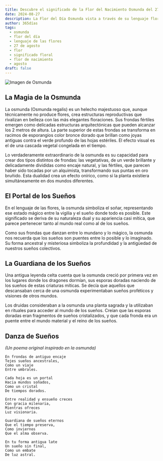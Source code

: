 ```yaml
---
title: Descubre el significado de la Flor del Nacimiento Osmunda del 27 de agosto
date: 2024-08-27
description: La Flor del Día Osmunda vista a través de su lenguaje floral e historias
author: 365días
tags:
  - osmunda
  - flor del día
  - lenguaje de las flores
  - 27 de agosto
  - flor
  - significado floral
  - flor de nacimiento
  - agosto
draft: false
---
```



![Imagen de Osmunda](https://cdn.pixabay.com/photo/2014/05/09/14/16/fern-340802_1280.jpg#center)


## La Magia de la Osmunda

La osmunda (Osmunda regalis) es un helecho majestuoso que, aunque técnicamente no produce flores, crea estructuras reproductivas que rivalizan en belleza con las más elegantes floraciones. Sus frondas fértiles emergen como delicadas estructuras arquitectónicas que pueden alcanzar los 2 metros de altura. La parte superior de estas frondas se transforma en racimos de esporangios color bronce dorado que brillan como joyas antiguas contra el verde profundo de las hojas estériles. El efecto visual es el de una cascada vegetal congelada en el tiempo.

Lo verdaderamente extraordinario de la osmunda es su capacidad para crear dos tipos distintos de frondas: las vegetativas, de un verde brillante y delicadamente divididas como encaje natural, y las fértiles, que parecen haber sido tocadas por un alquimista, transformando sus puntas en oro bruñido. Esta dualidad crea un efecto onírico, como si la planta existiera simultáneamente en dos mundos diferentes.

## El Portal de los Sueños

En el lenguaje de las flores, la osmunda simboliza el soñar, representando ese estado mágico entre la vigilia y el sueño donde todo es posible. Este significado se deriva de su naturaleza dual y su apariencia casi mítica, que parece pertenecer tanto al mundo real como al de los sueños.

Como sus frondas que danzan entre lo mundano y lo mágico, la osmunda nos recuerda que los sueños son puentes entre lo posible y lo imaginado. Su forma ancestral y misteriosa simboliza la profundidad y la antigüedad de nuestros sueños colectivos.

## La Guardiana de los Sueños

Una antigua leyenda celta cuenta que la osmunda creció por primera vez en los lugares donde los dragones dormían, sus esporas doradas naciendo de los sueños de estas criaturas míticas. Se decía que aquellos que descansaban cerca de una osmunda experimentaban sueños proféticos y visiones de otros mundos.

Los druidas consideraban a la osmunda una planta sagrada y la utilizaban en rituales para acceder al mundo de los sueños. Creían que las esporas doradas eran fragmentos de sueños cristalizados, y que cada fronda era un puente entre el mundo material y el reino de los sueños.

## Danza de Sueños
*(Un poema original inspirado en la osmunda)*

```
En frondas de antiguo encaje
Tejes sueños ancestrales,
Como un viaje
Entre umbrales.

Cada hoja es un portal
Hacia mundos soñados,
Como un cristal
De tiempos dorados.

Entre realidad y ensueño creces
Con gracia milenaria,
Mientras ofreces
Luz visionaria.

Guardiana de sueños eternos
Que el tiempo preserva,
Como inviernos
Que el alma observa.

En tu forma antigua late
Un sueño sin final,
Como un embate
De luz astral.
```